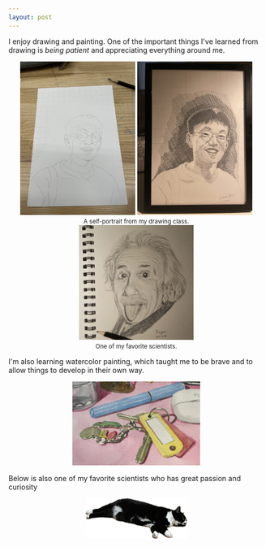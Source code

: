 ```yaml
---
layout: post
---
```


I enjoy drawing and painting. One of the important things I've learned from drawing is *being patient* and appreciating everything around me. 

<center><img src="selfportrait-0.png" alt="drawing" style="max-width: 45%;"> <img src="selfportrait-1.png" alt="drawing" style="max-width: 45%;"><br><small>A self-portrait from my drawing class.</small></center>

<center><img src="drawing2017-e.jpg" alt="drawing" style="max-width: 45%;"><br><small>One of my favorite scientists.</small></center>

I'm also learning watercolor painting, which taught me to be brave and to allow things to develop in their own way. 
<center><img src="whatsinmypocket-part.jpg" alt="painting" style="max-width: 50%;"></center>

Below is also one of my favorite scientists who has great passion and curiosity
<center><img src="xiaohei.png" alt="..." width="200"></center>
